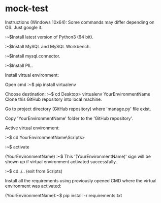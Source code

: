 # mock-test
Instructions (Windows 10x64): Some commands may differ depending on OS. Just google it.

:~$Install latest version of Python3 (64 bit).

:~$Install MySQL and MySQL Workbench.

:~$Install mysql.connector.

:~$Install PIL.

Install virtual environment:

Open cmd :~$ pip install virtualenv

Choose destination: :~$ cd Desktop> virtualenv YourEnvironmentName Clone this GitHub repository into local machine.

Go to project directory (GitHub repository) where 'manage.py' file exist.

Copy 'YourEnvironmentName' folder to the 'GitHub repository'.

Active virtual environment:

:~$ cd YourEnvironmentName\Scripts>

:~$ activate

(YourEnvironmentName) :~$ This '(YourEnvironmentName)' sign will be shown up if virtual environment activated successfully.

:~$ cd../.. (exit from Scripts)

Install all the requirements using previously opened CMD where the virtual environment was activated:

(YourEnvironmentName):~$ pip install -r requirements.txt
